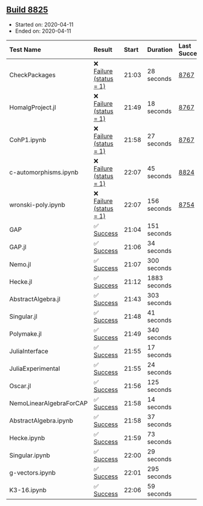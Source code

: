 ## [Build 8825](https://oscarci.mathematik.uni-kl.de/job/oscar/8825/)

* Started on: 2020-04-11
* Ended on: 2020-04-11

| Test Name    | Result | Start | Duration | Last Success | First Failure |
|:-------------|:-------|:------|:---------|:-------------|:--------------|
| CheckPackages | ❌ [Failure (status = 1)](https://oscarci.mathematik.uni-kl.de/job/oscar/8825/artifact/logs/build-8825/CheckPackages.log) | 21:03 | 28 seconds | [8767](https://oscarci.mathematik.uni-kl.de/job/oscar/8767/) | [8768](https://oscarci.mathematik.uni-kl.de/job/oscar/8768/) |
| HomalgProject.jl | ❌ [Failure (status = 1)](https://oscarci.mathematik.uni-kl.de/job/oscar/8825/artifact/logs/build-8825/HomalgProject.jl.log) | 21:49 | 18 seconds | [8767](https://oscarci.mathematik.uni-kl.de/job/oscar/8767/) | [8768](https://oscarci.mathematik.uni-kl.de/job/oscar/8768/) |
| CohP1.ipynb | ❌ [Failure (status = 1)](https://oscarci.mathematik.uni-kl.de/job/oscar/8825/artifact/logs/build-8825/CohP1.ipynb.log) | 21:58 | 27 seconds | [8767](https://oscarci.mathematik.uni-kl.de/job/oscar/8767/) | [8768](https://oscarci.mathematik.uni-kl.de/job/oscar/8768/) |
| c-automorphisms.ipynb | ❌ [Failure (status = 1)](https://oscarci.mathematik.uni-kl.de/job/oscar/8825/artifact/logs/build-8825/c-automorphisms.ipynb.log) | 22:07 | 45 seconds | [8824](https://oscarci.mathematik.uni-kl.de/job/oscar/8824/) | [8825](https://oscarci.mathematik.uni-kl.de/job/oscar/8825/) |
| wronski-poly.ipynb | ❌ [Failure (status = 1)](https://oscarci.mathematik.uni-kl.de/job/oscar/8825/artifact/logs/build-8825/wronski-poly.ipynb.log) | 22:07 | 156 seconds | [8754](https://oscarci.mathematik.uni-kl.de/job/oscar/8754/) | [8755](https://oscarci.mathematik.uni-kl.de/job/oscar/8755/) |
| GAP | ✅ [Success](https://oscarci.mathematik.uni-kl.de/job/oscar/8825/artifact/logs/build-8825/GAP.log) | 21:04 | 151 seconds |  |  |
| GAP.jl | ✅ [Success](https://oscarci.mathematik.uni-kl.de/job/oscar/8825/artifact/logs/build-8825/GAP.jl.log) | 21:06 | 34 seconds |  |  |
| Nemo.jl | ✅ [Success](https://oscarci.mathematik.uni-kl.de/job/oscar/8825/artifact/logs/build-8825/Nemo.jl.log) | 21:07 | 300 seconds |  |  |
| Hecke.jl | ✅ [Success](https://oscarci.mathematik.uni-kl.de/job/oscar/8825/artifact/logs/build-8825/Hecke.jl.log) | 21:12 | 1883 seconds |  |  |
| AbstractAlgebra.jl | ✅ [Success](https://oscarci.mathematik.uni-kl.de/job/oscar/8825/artifact/logs/build-8825/AbstractAlgebra.jl.log) | 21:43 | 303 seconds |  |  |
| Singular.jl | ✅ [Success](https://oscarci.mathematik.uni-kl.de/job/oscar/8825/artifact/logs/build-8825/Singular.jl.log) | 21:48 | 41 seconds |  |  |
| Polymake.jl | ✅ [Success](https://oscarci.mathematik.uni-kl.de/job/oscar/8825/artifact/logs/build-8825/Polymake.jl.log) | 21:49 | 340 seconds |  |  |
| JuliaInterface | ✅ [Success](https://oscarci.mathematik.uni-kl.de/job/oscar/8825/artifact/logs/build-8825/JuliaInterface.log) | 21:55 | 17 seconds |  |  |
| JuliaExperimental | ✅ [Success](https://oscarci.mathematik.uni-kl.de/job/oscar/8825/artifact/logs/build-8825/JuliaExperimental.log) | 21:55 | 24 seconds |  |  |
| Oscar.jl | ✅ [Success](https://oscarci.mathematik.uni-kl.de/job/oscar/8825/artifact/logs/build-8825/Oscar.jl.log) | 21:56 | 125 seconds |  |  |
| NemoLinearAlgebraForCAP | ✅ [Success](https://oscarci.mathematik.uni-kl.de/job/oscar/8825/artifact/logs/build-8825/NemoLinearAlgebraForCAP.log) | 21:58 | 14 seconds |  |  |
| AbstractAlgebra.ipynb | ✅ [Success](https://oscarci.mathematik.uni-kl.de/job/oscar/8825/artifact/logs/build-8825/AbstractAlgebra.ipynb.log) | 21:58 | 37 seconds |  |  |
| Hecke.ipynb | ✅ [Success](https://oscarci.mathematik.uni-kl.de/job/oscar/8825/artifact/logs/build-8825/Hecke.ipynb.log) | 21:59 | 73 seconds |  |  |
| Singular.ipynb | ✅ [Success](https://oscarci.mathematik.uni-kl.de/job/oscar/8825/artifact/logs/build-8825/Singular.ipynb.log) | 22:00 | 29 seconds |  |  |
| g-vectors.ipynb | ✅ [Success](https://oscarci.mathematik.uni-kl.de/job/oscar/8825/artifact/logs/build-8825/g-vectors.ipynb.log) | 22:01 | 295 seconds |  |  |
| K3-16.ipynb | ✅ [Success](https://oscarci.mathematik.uni-kl.de/job/oscar/8825/artifact/logs/build-8825/K3-16.ipynb.log) | 22:06 | 59 seconds |  |  |
